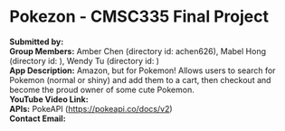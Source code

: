 # Pokezon - CMSC335 Final Project

**Submitted by:** \
**Group Members:** Amber Chen (directory id: achen626), Mabel Hong (directory id: ), Wendy Tu (directory id: )\
**App Description:** Amazon, but for Pokemon! Allows users to search for Pokemon (normal or shiny) and add them to a cart, then checkout and become the proud owner of some cute Pokemon.\
**YouTube Video Link:** \
**APIs:** PokeAPI (https://pokeapi.co/docs/v2)\
**Contact Email:** 
